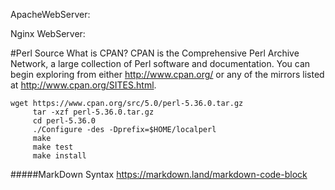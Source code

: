 ApacheWebServer:

Nginx WebServer:






#Perl Source
    What is CPAN?
    CPAN is the Comprehensive Perl Archive Network,
    a large collection of Perl software and documentation. You can begin
    exploring from either http://www.cpan.org/ or any of the mirrors
    listed at http://www.cpan.org/SITES.html.

```
wget https://www.cpan.org/src/5.0/perl-5.36.0.tar.gz
     tar -xzf perl-5.36.0.tar.gz
     cd perl-5.36.0
     ./Configure -des -Dprefix=$HOME/localperl
     make
     make test
     make install 
```

#####MarkDown Syntax https://markdown.land/markdown-code-block
